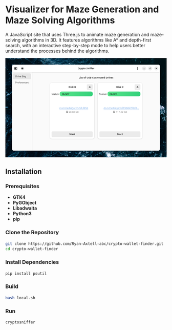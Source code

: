 # Visualizer for Maze Generation and Maze Solving Algorithms

A JavaScript site that uses Three.js to animate maze generation and maze-solving algorithms in 3D. It features algorithms like A\* and depth-first search, with an interactive step-by-step mode to help users better understand the processes behind the algorithms.


![Crypto Wallet Finder screenshot](https://github.com/Ryan-Axtell-abc/crypto-wallet-finder/blob/main/data/screenshot.png)

## Installation

### Prerequisites
- **GTK4**
- **PyGObject**
- **Libadwaita**
- **Python3**
- **pip**

### Clone the Repository

```bash
git clone https://github.com/Ryan-Axtell-abc/crypto-wallet-finder.git
cd crypto-wallet-finder
```

### Install Dependencies

```bash
pip install psutil
```

### Build

```bash
bash local.sh
```

### Run

```bash
cryptosniffer
```